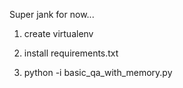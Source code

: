 Super jank for now...

1) create virtualenv

2) install requirements.txt

3) python -i basic_qa_with_memory.py